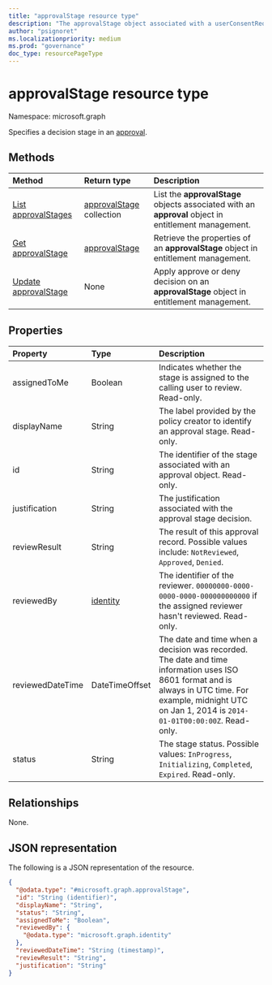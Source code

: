 ```yaml
---
title: "approvalStage resource type"
description: "The approvalStage object associated with a userConsentRequest or an access package assignment request."
author: "psignoret"
ms.localizationpriority: medium
ms.prod: "governance"
doc_type: resourcePageType
---
```


# approvalStage resource type

Namespace: microsoft.graph

Specifies a decision stage in an [approval](approval.md).

## Methods
|Method|Return type|Description|
|:---|:---|:---|
|[List approvalStages](../api/approval-list-stages.md) | [approvalStage](approvalstage.md) collection | List the **approvalStage** objects associated with an **approval** object in entitlement management. |
|[Get approvalStage](../api/approvalstage-get.md) | [approvalStage](approvalstage.md) | Retrieve the properties of an **approvalStage** object in entitlement management. |
|[Update approvalStage](../api/approvalstage-update.md) | None | Apply approve or deny decision on an **approvalStage** object in entitlement management. |

## Properties

|Property|Type|Description|
|:---|:---|:---|
|assignedToMe|Boolean|Indicates whether the stage is assigned to the calling user to review. Read-only.|
|displayName|String|The label provided by the policy creator to identify an approval stage. Read-only.|
|id|String|The identifier of the stage associated with an approval object. Read-only.|
|justification|String|The justification associated with the approval stage decision.|
|reviewResult|String|The result of this approval record. Possible values include: `NotReviewed`, `Approved`, `Denied`.|
|reviewedBy|[identity](identity.md) | The identifier of the reviewer. `00000000-0000-0000-0000-000000000000` if the assigned reviewer hasn't reviewed. Read-only.|
|reviewedDateTime|DateTimeOffset|The date and time when a decision was recorded. The date and time information uses ISO 8601 format and is always in UTC time. For example, midnight UTC on Jan 1, 2014 is `2014-01-01T00:00:00Z`. Read-only.|
|status|String|The stage status. Possible values: `InProgress`, `Initializing`, `Completed`, `Expired`. Read-only.|

## Relationships

None.

## JSON representation

The following is a JSON representation of the resource.
<!-- {
  "blockType": "resource",
  "keyProperty": "id",
  "@odata.type": "microsoft.graph.approvalStage",
  "openType": false
}
-->

``` json
{
  "@odata.type": "#microsoft.graph.approvalStage",
  "id": "String (identifier)",
  "displayName": "String",
  "status": "String",
  "assignedToMe": "Boolean",
  "reviewedBy": {
    "@odata.type": "microsoft.graph.identity"
  },
  "reviewedDateTime": "String (timestamp)",
  "reviewResult": "String",
  "justification": "String"
}
```
